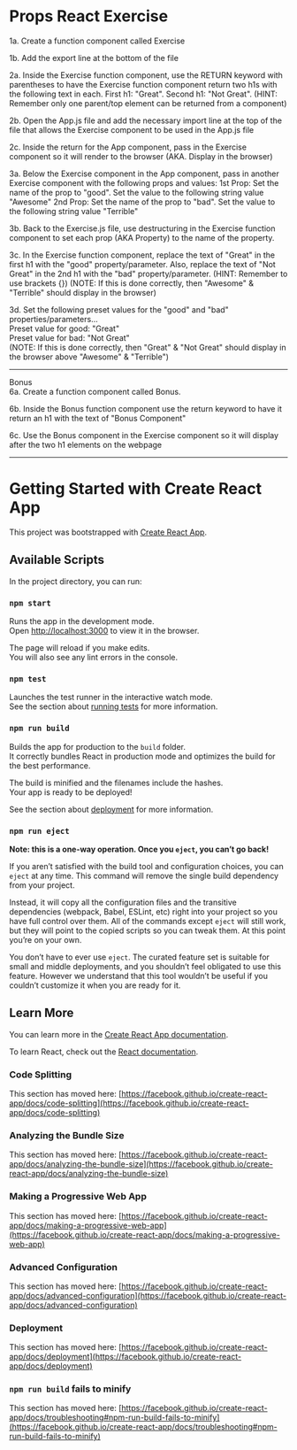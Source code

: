 
# Props React Exercise

1a. Create a function component called Exercise<br>

1b. Add the export line at the bottom of the file

2a. Inside the Exercise function component, use the RETURN keyword with parentheses to have the Exercise function component return two h1s with the following text in each. First h1: "Great". Second h1: "Not Great". (HINT: Remember only one parent/top element can be returned from a component)

2b. Open the App.js file and add the necessary import line at the top of the file that allows the Exercise component to be used in the App.js file

2c. Inside the return for the App component, pass in the Exercise component so it will render to the browser (AKA. Display in the browser)

3a. Below the Exercise component in the App component, pass in another Exercise component with the following props and values:
1st Prop: Set the name of the prop to "good". Set the value to the following string value "Awesome"
2nd Prop: Set the name of the prop to "bad". Set the value to the following string value "Terrible"

3b. Back to the Exercise.js file, use destructuring in the Exercise function component to set each prop (AKA Property) to the name of the property.

3c. In the Exercise function component, replace the text of "Great" in the first h1 with the "good" property/parameter. Also, replace the text of "Not Great" in the 2nd h1 with the "bad" property/parameter. (HINT: Remember to use brackets {}) (NOTE: If this is done correctly, then "Awesome" & "Terrible" should display in the browser)

3d. Set the following preset values for the "good" and "bad" properties/parameters...<br>
Preset value for good: "Great"<br>
Preset value for bad: "Not Great"<br>
(NOTE: If this is done correctly, then "Great" & "Not Great" should display in the browser above "Awesome" & "Terrible")<br>

<hr>

Bonus<br>
6a. Create a function component called Bonus.

6b. Inside the Bonus function component use the return keyword to have it return an h1 with the text of "Bonus Component"

6c. Use the Bonus component in the Exercise component so it will display after the two h1 elements on the webpage

<hr>

# Getting Started with Create React App

This project was bootstrapped with [Create React App](https://github.com/facebook/create-react-app).

## Available Scripts

In the project directory, you can run:

### `npm start`

Runs the app in the development mode.\
Open [http://localhost:3000](http://localhost:3000) to view it in the browser.

The page will reload if you make edits.\
You will also see any lint errors in the console.

### `npm test`

Launches the test runner in the interactive watch mode.\
See the section about [running tests](https://facebook.github.io/create-react-app/docs/running-tests) for more information.

### `npm run build`

Builds the app for production to the `build` folder.\
It correctly bundles React in production mode and optimizes the build for the best performance.

The build is minified and the filenames include the hashes.\
Your app is ready to be deployed!

See the section about [deployment](https://facebook.github.io/create-react-app/docs/deployment) for more information.

### `npm run eject`

**Note: this is a one-way operation. Once you `eject`, you can’t go back!**

If you aren’t satisfied with the build tool and configuration choices, you can `eject` at any time. This command will remove the single build dependency from your project.

Instead, it will copy all the configuration files and the transitive dependencies (webpack, Babel, ESLint, etc) right into your project so you have full control over them. All of the commands except `eject` will still work, but they will point to the copied scripts so you can tweak them. At this point you’re on your own.

You don’t have to ever use `eject`. The curated feature set is suitable for small and middle deployments, and you shouldn’t feel obligated to use this feature. However we understand that this tool wouldn’t be useful if you couldn’t customize it when you are ready for it.

## Learn More

You can learn more in the [Create React App documentation](https://facebook.github.io/create-react-app/docs/getting-started).

To learn React, check out the [React documentation](https://reactjs.org/).

### Code Splitting

This section has moved here: [https://facebook.github.io/create-react-app/docs/code-splitting](https://facebook.github.io/create-react-app/docs/code-splitting)

### Analyzing the Bundle Size

This section has moved here: [https://facebook.github.io/create-react-app/docs/analyzing-the-bundle-size](https://facebook.github.io/create-react-app/docs/analyzing-the-bundle-size)

### Making a Progressive Web App

This section has moved here: [https://facebook.github.io/create-react-app/docs/making-a-progressive-web-app](https://facebook.github.io/create-react-app/docs/making-a-progressive-web-app)

### Advanced Configuration

This section has moved here: [https://facebook.github.io/create-react-app/docs/advanced-configuration](https://facebook.github.io/create-react-app/docs/advanced-configuration)

### Deployment

This section has moved here: [https://facebook.github.io/create-react-app/docs/deployment](https://facebook.github.io/create-react-app/docs/deployment)

### `npm run build` fails to minify

This section has moved here: [https://facebook.github.io/create-react-app/docs/troubleshooting#npm-run-build-fails-to-minify](https://facebook.github.io/create-react-app/docs/troubleshooting#npm-run-build-fails-to-minify)
